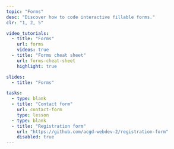 ```yaml
---
topic: "Forms"
desc: "Discover how to code interactive fillable forms."
clr: "1, 2, 5"

video_tutorials:
  - title: "Forms"
    url: forms
    videos: true
  - title: "Forms cheat sheet"
    url: forms-cheat-sheet
    highlight: true

slides:
  - title: "Forms"

tasks:
  - type: blank
  - title: "Contact form"
    url: contact-form
    type: lesson
  - type: blank
  - title: "Registration form"
    url: "https://github.com/acgd-webdev-2/registration-form"
    disabled: true
---
```

